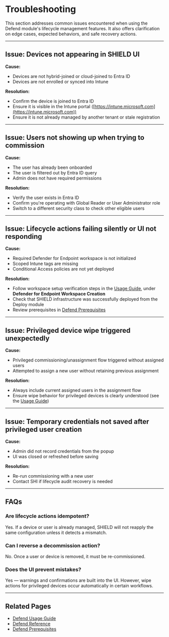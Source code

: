 # Troubleshooting

This section addresses common issues encountered when using the Defend module's lifecycle management features. It also offers clarification on edge cases, expected behaviors, and safe recovery actions.

---

## Issue: Devices not appearing in SHIELD UI

**Cause:**

- Devices are not hybrid-joined or cloud-joined to Entra ID
- Devices are not enrolled or synced into Intune

**Resolution:**

- Confirm the device is joined to Entra ID
- Ensure it is visible in the Intune portal ([https://intune.microsoft.com](https://intune.microsoft.com))
- Ensure it is not already managed by another tenant or stale registration

---

## Issue: Users not showing up when trying to commission

**Cause:**

- The user has already been onboarded
- The user is filtered out by Entra ID query
- Admin does not have required permissions

**Resolution:**

- Verify the user exists in Entra ID
- Confirm you're operating with Global Reader or User Administrator role
- Switch to a different security class to check other eligible users

---

## Issue: Lifecycle actions failing silently or UI not responding

**Cause:**

- Required Defender for Endpoint workspace is not initialized
- Scoped Intune tags are missing
- Conditional Access policies are not yet deployed

**Resolution:**

- Follow workspace setup verification steps in the [Usage Guide](Usage-Guide/index.md), under **Defender for Endpoint Workspace Creation**
- Check that SHIELD infrastructure was successfully deployed from the Deploy module
- Review prerequisites in [Defend Prerequisites](Prerequisites.md)

---

## Issue: Privileged device wipe triggered unexpectedly

**Cause:**

- Privileged commissioning/unassignment flow triggered without assigned users
- Attempted to assign a new user without retaining previous assignment

**Resolution:**

- Always include current assigned users in the assignment flow
- Ensure wipe behavior for privileged devices is clearly understood (see the [Usage Guide](Usage-Guide/index.md))

---

## Issue: Temporary credentials not saved after privileged user creation

**Cause:**

- Admin did not record credentials from the popup
- UI was closed or refreshed before saving

**Resolution:**

- Re-run commissioning with a new user
- Contact SHI if lifecycle audit recovery is needed

---

## FAQs

### Are lifecycle actions idempotent?

Yes. If a device or user is already managed, SHIELD will not reapply the same configuration unless it detects a mismatch.

### Can I reverse a decommission action?

No. Once a user or device is removed, it must be re-commissioned.

### Does the UI prevent mistakes?

Yes — warnings and confirmations are built into the UI. However, wipe actions for privileged devices occur automatically in certain workflows.

---

## Related Pages

- [Defend Usage Guide](Usage-Guide/index.md)
- [Defend Reference](Reference/index.md)
- [Defend Prerequisites](Prerequisites.md)
